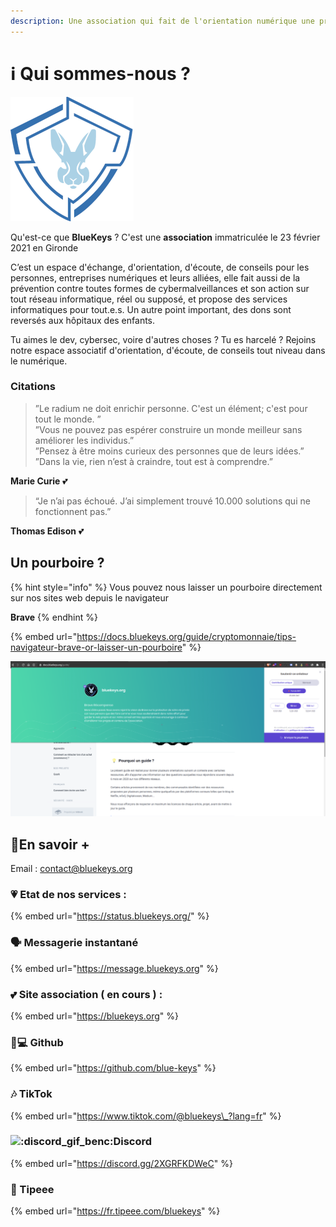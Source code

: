 ```yaml
---
description: Une association qui fait de l'orientation numérique une priorité
---
```


# ℹ️ Qui sommes-nous ?

![](.gitbook/assets/logox200%20%281%29.png)

Qu'est-ce que **BlueKeys** ? C'est une **association** immatriculée le 23 février 2021 en Gironde

C’est un espace d'échange, d'orientation, d'écoute, de conseils pour les personnes, entreprises numériques et leurs alliées, elle fait aussi de la prévention contre toutes formes de cybermalveillances et son action sur tout réseau informatique, réel ou supposé, et propose des services informatiques pour tout.e.s. Un autre point important, des dons sont reversés aux hôpitaux des enfants.  
  
Tu aimes le dev, cybersec, voire d'autres choses ? Tu es harcelé ? Rejoins notre espace associatif d'orientation, d'écoute, de conseils tout niveau dans le numérique.

### Citations

> ”Le radium ne doit enrichir personne. C'est un élément; c'est pour tout le monde. ”  
> ”Vous ne pouvez pas espérer construire un monde meilleur sans améliorer les individus.”   
> ”Pensez à être moins curieux des personnes que de leurs idées.”  
> ”Dans la vie, rien n’est à craindre, tout est à comprendre.”

**Marie Curie** 💕

> “Je n’ai pas échoué. J’ai simplement trouvé 10.000 solutions qui ne fonctionnent pas.”

**Thomas Edison** 💕

## Un pourboire ?

{% hint style="info" %}
Vous pouvez nous laisser un pourboire directement sur nos sites web depuis le navigateur 

**Brave**
{% endhint %}

{% embed url="https://docs.bluekeys.org/guide/cryptomonnaie/tips-navigateur-brave-or-laisser-un-pourboire" %}

![](.gitbook/assets/image%20%283%29.png)

## 🔗En savoir +

Email : contact@bluekeys.org

### 💗 Etat de nos services : 

{% embed url="https://status.bluekeys.org/" %}

### 🗣 Messagerie instantané

{% embed url="https://message.bluekeys.org" %}

### 💕 Site association \( **en cours** \) : 

{% embed url="https://bluekeys.org" %}

### 👨💻 Github

{% embed url="https://github.com/blue-keys" %}

### 🎶 TikTok

{% embed url="https://www.tiktok.com/@bluekeys\_?lang=fr" %}

### ![:discord\_gif\_benc:](https://cdn.discordapp.com/emojis/745264159851151471.gif?v=1)Discord

{% embed url="https://discord.gg/2XGRFKDWeC" %}

###  🎁 Tipeee

{% embed url="https://fr.tipeee.com/bluekeys" %}



